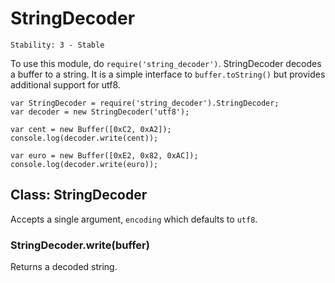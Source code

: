 # StringDecoder

    Stability: 3 - Stable

To use this module, do `require('string_decoder')`. StringDecoder decodes a
buffer to a string. It is a simple interface to `buffer.toString()` but provides
additional support for utf8.

    var StringDecoder = require('string_decoder').StringDecoder;
    var decoder = new StringDecoder('utf8');

    var cent = new Buffer([0xC2, 0xA2]);
    console.log(decoder.write(cent));

    var euro = new Buffer([0xE2, 0x82, 0xAC]);
    console.log(decoder.write(euro));

## Class: StringDecoder

Accepts a single argument, `encoding` which defaults to `utf8`.

### StringDecoder.write(buffer)

Returns a decoded string.
